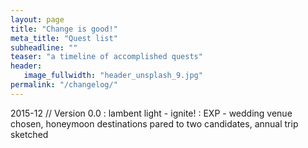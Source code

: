 ```yaml
---
layout: page
title: "Change is good!"
meta_title: "Quest list"
subheadline: ""
teaser: "a timeline of accomplished quests"
header:
   image_fullwidth: "header_unsplash_9.jpg"
permalink: "/changelog/"
---
```

2015-12 // Version 0.0
: lambent light - ignite!
: EXP - wedding venue chosen, honeymoon destinations pared to two candidates, annual trip sketched
